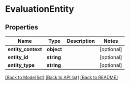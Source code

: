# EvaluationEntity

## Properties
Name | Type | Description | Notes
------------ | ------------- | ------------- | -------------
**entity_context** | **object** |  | [optional] 
**entity_id** | **string** |  | [optional] 
**entity_type** | **string** |  | [optional] 

[[Back to Model list]](../../README.md#documentation-for-models) [[Back to API list]](../../README.md#documentation-for-api-endpoints) [[Back to README]](../../README.md)

